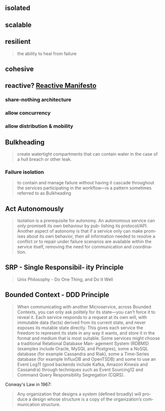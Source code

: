 ## isolated
## scalable
## resilient
>   the ability to heal from failure

## cohesive
## reactive? [Reactive Manifesto](http://www.reactivemanifesto.org/)
### share-nothing architecture
### allow concurrency
### allow distribution & mobility
### 
## Bulkheading
>   create watertight compartments that can contain water in the case of a hull breach or other leak.

### Failure isolation
>   to contain and manage failure without having it cascade throughout the services participating in the workflow—is a pattern sometimes referred to as Bulkheading

## Act Autonomously 
>   Isolation is a prerequisite for autonomy. An autonomous service can only promise6 its own behaviour by pub‐ lishing its protocol/API. Another aspect of autonomy is that if a service only can make prom‐ ises about its own behavior, then all information needed to resolve a conflict or to repair under failure scenarios are available within the service itself, removing the need for communication and coordina‐ tion.

## SRP - Single Responsibil‐ ity Principle
>   Unix Philosophy - Do One Thing, and Do It Well

## Bounded Context - DDD Principle

>   When communicating with another Microservice, across Bounded Contexts, you can only ask politely for its state—you can’t force it to reveal it. Each service responds to a request at its own will, with immutable data (facts) derived from its current state, and never exposes its mutable state directly.
>   This gives each service the freedom to represent its state in any way it wants, and store it in the format and medium that is most suitable. Some services might choose a traditional Relational Database Man‐ agement System (RDBMS) (examples include Oracle, MySQL and Postgres), some a NoSQL database (for example Cassandra and Riak), some a Time-Series database (for example InfluxDB and OpenTSDB) and some to use an Event Log11 (good backends include Kafka, Amazon Kinesis and Cassandra) through techniques such as Event Sourcing12 and Command Query Responsibility Segregation (CQRS).

Conway's Law in 1967:
>   Any organization that designs a system (defined broadly) will pro‐ duce a design whose structure is a copy of the organization’s com‐ munication structure.

